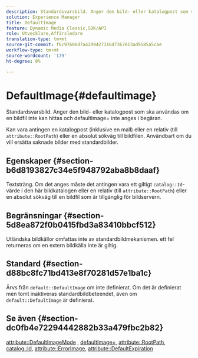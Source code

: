 ```yaml
---
description: Standardsvarsbild. Anger den bild- eller katalogpost som ska användas om en bildfil inte kan hittas och defaultImage= inte anges i begäran.
solution: Experience Manager
title: DefaultImage
feature: Dynamic Media Classic,SDK/API
role: Utvecklare,Affärsledare
translation-type: tm+mt
source-git-commit: f6c97606d7a4209427316d7367013ad9585a5cae
workflow-type: tm+mt
source-wordcount: '179'
ht-degree: 0%

---
```



# DefaultImage{#defaultimage}

Standardsvarsbild. Anger den bild- eller katalogpost som ska användas om en bildfil inte kan hittas och defaultImage= inte anges i begäran.

Kan vara antingen en katalogpost (inklusive en mall) eller en relativ (till `attribute::RootPath`) eller en absolut sökväg till bildfilen. Användbart om du vill ersätta saknade bilder med standardbilder.

## Egenskaper {#section-b6d8193827c34e5f948792aba8b8daaf}

Textsträng. Om det anges måste det antingen vara ett giltigt `catalog::Id`-värde i den här bildkatalogen eller en relativ (till `attribute::RootPath`) eller en absolut sökväg till en bildfil som är tillgänglig för bildservern.

## Begränsningar {#section-5d8ea872f0b0415fbd3a83410bbcf512}

Utländska bildkällor omfattas inte av standardbildmekanismen. ett fel returneras om en extern bildkälla inte är giltig.

## Standard {#section-d88bc8fc71bd413e8f70281d57e1ba1c}

Ärvs från `default::DefaultImage` om inte definierat. Om det är definierat men tomt inaktiveras standardbildbeteendet, även om `default::DefaultImage` är definierat.

## Se även {#section-dc0fb4e72294442882b33a479fbc2b82}

[attribute::DefaultImageMode](../../../../../is-api/image-catalog/image-serving-api-ref/c-image-catalog-reference/c-attributes-reference/r-defaultimagemode.md#reference-8a996af162f84e46bbe9e6e0d4e26782) ,  [defaultImage=](../../../../../is-api/image-catalog/image-serving-api-ref/c-image-catalog-reference/c-attributes-reference/r-is-cat-defaultimage.md#reference-8e9900e129f54ed68462a3c2fc3bc433),  [attribute::RootPath](../../../../../is-api/image-catalog/image-serving-api-ref/c-image-catalog-reference/c-attributes-reference/r-rootpath.md#reference-17d57e5967be403b8408fa7214017494),  [catalog::Id](/help/aem-is-ir-api/is-api/image-catalog/image-serving-api-ref/c-image-catalog-reference/c-image-svg-data-reference/c-image-data-reference/r-id-cat.md),  [attribute::ErrorImage](../../../../../is-api/image-catalog/image-serving-api-ref/c-image-catalog-reference/c-attributes-reference/r-errorimage.md#reference-c494d5d8b2584fe3800f35baabd0292c),  [attribute::DefaultExpiration](../../../../../is-api/image-catalog/image-serving-api-ref/c-image-catalog-reference/c-attributes-reference/r-defaultexpiration.md#reference-0526166fab654fceb243b75d1ea4f0cf)
